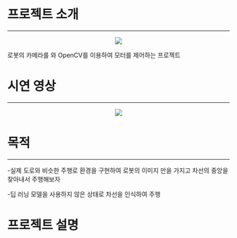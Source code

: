 # 프로젝트 소개
----------------------
<p align="center">
  <img src="https://github.com/addinedu-amr-2th/robo-reop-3/assets/117617384/a47b33db-8e67-4869-9070-062e9dd757f5">
</p>
로봇의 카메라를 와 OpenCV를 이용하여 모터를 제어하는 프로젝트

# 시연 영상
---------------------------
<p align="center">
  <img src="https://github.com/addinedu-amr-2th/robo-reop-3/assets/117617384/1d556166-901f-4862-bec8-a2010ec72a7f">
</p>

# 목적
-------------------------
-실제 도로와 비슷한 주행로 환경을 구현하여 로봇의 이미지 만을 가지고 차선의 중앙을 찾아내서 주행해보자



-딥 러닝 모델을 사용하지 않은 상태로 차선을 인식하여 주행

# 프로젝트 설명
